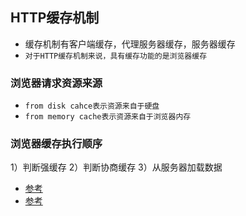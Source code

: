 ## HTTP缓存机制
* 缓存机制有客户端缓存，代理服务器缓存，服务器缓存
* `对于HTTP缓存机制来说，具有缓存功能的是浏览器缓存`

### 浏览器请求资源来源
* `from disk cahce表示资源来自于硬盘`
* `from memory cache表示资源来自于浏览器内存`

### 浏览器缓存执行顺序
1）判断强缓存
2）判断协商缓存
3）从服务器加载数据

* [参考]("https://juejin.cn/post/6844903672556552205")
* [参考]("https://juejin.cn/post/6844903517702848526")
